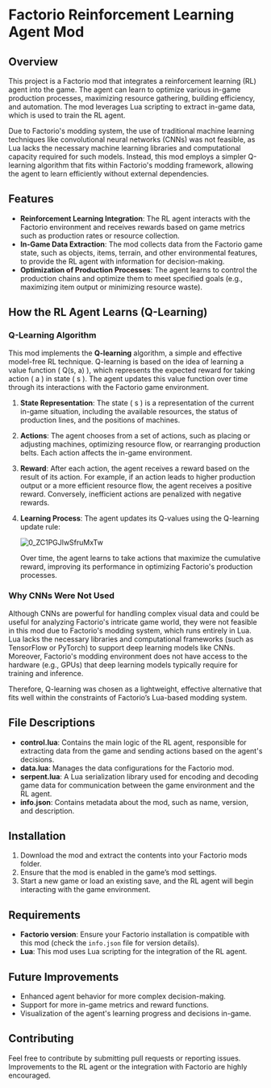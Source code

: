 # Factorio Reinforcement Learning Agent Mod



## Overview

This project is a Factorio mod that integrates a reinforcement learning (RL) agent into the game. The agent can learn to optimize various in-game production processes, maximizing resource gathering, building efficiency, and automation. The mod leverages Lua scripting to extract in-game data, which is used to train the RL agent.

Due to Factorio's modding system, the use of traditional machine learning techniques like convolutional neural networks (CNNs) was not feasible, as Lua lacks the necessary machine learning libraries and computational capacity required for such models. Instead, this mod employs a simpler Q-learning algorithm that fits within Factorio's modding framework, allowing the agent to learn efficiently without external dependencies.

## Features

- **Reinforcement Learning Integration**: The RL agent interacts with the Factorio environment and receives rewards based on game metrics such as production rates or resource collection.
- **In-Game Data Extraction**: The mod collects data from the Factorio game state, such as objects, items, terrain, and other environmental features, to provide the RL agent with information for decision-making.
- **Optimization of Production Processes**: The agent learns to control the production chains and optimize them to meet specified goals (e.g., maximizing item output or minimizing resource waste).

## How the RL Agent Learns (Q-Learning)

### Q-Learning Algorithm

This mod implements the **Q-learning** algorithm, a simple and effective model-free RL technique. Q-learning is based on the idea of learning a value function \( Q(s, a) \), which represents the expected reward for taking action \( a \) in state \( s \). The agent updates this value function over time through its interactions with the Factorio game environment.

1. **State Representation**: The state \( s \) is a representation of the current in-game situation, including the available resources, the status of production lines, and the positions of machines.
2. **Actions**: The agent chooses from a set of actions, such as placing or adjusting machines, optimizing resource flow, or rearranging production belts. Each action affects the in-game environment.
3. **Reward**: After each action, the agent receives a reward based on the result of its action. For example, if an action leads to higher production output or a more efficient resource flow, the agent receives a positive reward. Conversely, inefficient actions are penalized with negative rewards.
4. **Learning Process**: The agent updates its Q-values using the Q-learning update rule:
   
   ![0_ZC1PGJlwSfruMxTw](https://github.com/user-attachments/assets/016b53c1-c646-422e-9bf0-9e25c4244a18)

   Over time, the agent learns to take actions that maximize the cumulative reward, improving its performance in optimizing Factorio's production processes.

### Why CNNs Were Not Used

Although CNNs are powerful for handling complex visual data and could be useful for analyzing Factorio's intricate game world, they were not feasible in this mod due to Factorio's modding system, which runs entirely in Lua. Lua lacks the necessary libraries and computational frameworks (such as TensorFlow or PyTorch) to support deep learning models like CNNs. Moreover, Factorio's modding environment does not have access to the hardware (e.g., GPUs) that deep learning models typically require for training and inference.

Therefore, Q-learning was chosen as a lightweight, effective alternative that fits well within the constraints of Factorio’s Lua-based modding system.

## File Descriptions

- **control.lua**: Contains the main logic of the RL agent, responsible for extracting data from the game and sending actions based on the agent's decisions.
- **data.lua**: Manages the data configurations for the Factorio mod.
- **serpent.lua**: A Lua serialization library used for encoding and decoding game data for communication between the game environment and the RL agent.
- **info.json**: Contains metadata about the mod, such as name, version, and description.

## Installation

1. Download the mod and extract the contents into your Factorio mods folder.
2. Ensure that the mod is enabled in the game’s mod settings.
3. Start a new game or load an existing save, and the RL agent will begin interacting with the game environment.

## Requirements

- **Factorio version**: Ensure your Factorio installation is compatible with this mod (check the `info.json` file for version details).
- **Lua**: This mod uses Lua scripting for the integration of the RL agent.

## Future Improvements

- Enhanced agent behavior for more complex decision-making.
- Support for more in-game metrics and reward functions.
- Visualization of the agent's learning progress and decisions in-game.

## Contributing

Feel free to contribute by submitting pull requests or reporting issues. Improvements to the RL agent or the integration with Factorio are highly encouraged.
